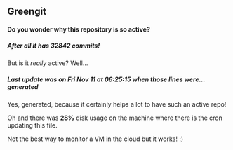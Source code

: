 ## Greengit

#### Do you wonder why this repository is so active?

##### After all it has 32842 commits!

But is it *really* active? Well...

##### Last update was on Fri Nov 11 at 06:25:15 when those lines were... generated

Yes, generated, because it certainly helps a lot to have such an active repo!

Oh and there was **28%** disk usage on the machine
where there is the cron updating this file.

Not the best way to monitor a VM in the cloud but it works! :)
